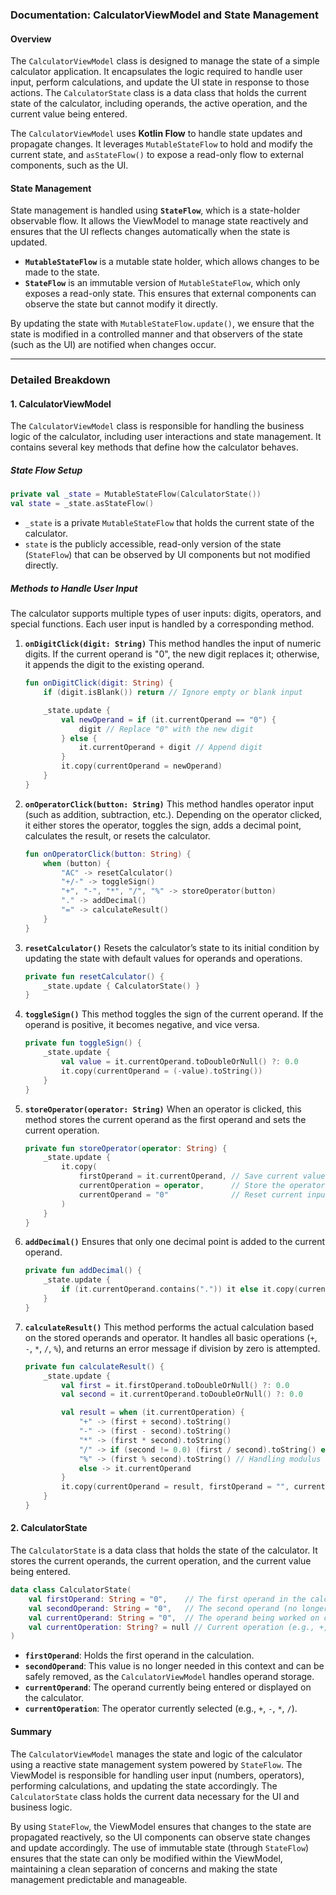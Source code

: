 ### **Documentation: CalculatorViewModel and State Management**

#### **Overview**
The `CalculatorViewModel` class is designed to manage the state of a simple calculator application. It encapsulates the logic required to handle user input, perform calculations, and update the UI state in response to those actions. The `CalculatorState` class is a data class that holds the current state of the calculator, including operands, the active operation, and the current value being entered.

The `CalculatorViewModel` uses **Kotlin Flow** to handle state updates and propagate changes. It leverages `MutableStateFlow` to hold and modify the current state, and `asStateFlow()` to expose a read-only flow to external components, such as the UI.

#### **State Management**
State management is handled using **`StateFlow`**, which is a state-holder observable flow. It allows the ViewModel to manage state reactively and ensures that the UI reflects changes automatically when the state is updated.

- **`MutableStateFlow`** is a mutable state holder, which allows changes to be made to the state.
- **`StateFlow`** is an immutable version of `MutableStateFlow`, which only exposes a read-only state. This ensures that external components can observe the state but cannot modify it directly.

By updating the state with `MutableStateFlow.update()`, we ensure that the state is modified in a controlled manner and that observers of the state (such as the UI) are notified when changes occur.

---

### **Detailed Breakdown**

#### **1. CalculatorViewModel**
The `CalculatorViewModel` class is responsible for handling the business logic of the calculator, including user interactions and state management. It contains several key methods that define how the calculator behaves.

##### **State Flow Setup**

```kotlin
private val _state = MutableStateFlow(CalculatorState())
val state = _state.asStateFlow()
```

- `_state` is a private `MutableStateFlow` that holds the current state of the calculator.
- `state` is the publicly accessible, read-only version of the state (`StateFlow`) that can be observed by UI components but not modified directly.

##### **Methods to Handle User Input**

The calculator supports multiple types of user inputs: digits, operators, and special functions. Each user input is handled by a corresponding method.

1. **`onDigitClick(digit: String)`**
   This method handles the input of numeric digits. If the current operand is "0", the new digit replaces it; otherwise, it appends the digit to the existing operand.

   ```kotlin
   fun onDigitClick(digit: String) {
       if (digit.isBlank()) return // Ignore empty or blank input

       _state.update {
           val newOperand = if (it.currentOperand == "0") {
               digit // Replace "0" with the new digit
           } else {
               it.currentOperand + digit // Append digit
           }
           it.copy(currentOperand = newOperand)
       }
   }
   ```

2. **`onOperatorClick(button: String)`**
   This method handles operator input (such as addition, subtraction, etc.). Depending on the operator clicked, it either stores the operator, toggles the sign, adds a decimal point, calculates the result, or resets the calculator.

   ```kotlin
   fun onOperatorClick(button: String) {
       when (button) {
           "AC" -> resetCalculator()
           "+/-" -> toggleSign()
           "+", "-", "*", "/", "%" -> storeOperator(button)
           "." -> addDecimal()
           "=" -> calculateResult()
       }
   }
   ```

3. **`resetCalculator()`**
   Resets the calculator’s state to its initial condition by updating the state with default values for operands and operations.

   ```kotlin
   private fun resetCalculator() {
       _state.update { CalculatorState() }
   }
   ```

4. **`toggleSign()`**
   This method toggles the sign of the current operand. If the operand is positive, it becomes negative, and vice versa.

   ```kotlin
   private fun toggleSign() {
       _state.update {
           val value = it.currentOperand.toDoubleOrNull() ?: 0.0
           it.copy(currentOperand = (-value).toString())
       }
   }
   ```

5. **`storeOperator(operator: String)`**
   When an operator is clicked, this method stores the current operand as the first operand and sets the current operation.

   ```kotlin
   private fun storeOperator(operator: String) {
       _state.update {
           it.copy(
               firstOperand = it.currentOperand, // Save current value as first operand
               currentOperation = operator,      // Store the operator
               currentOperand = "0"              // Reset current input
           )
       }
   }
   ```

6. **`addDecimal()`**
   Ensures that only one decimal point is added to the current operand.

   ```kotlin
   private fun addDecimal() {
       _state.update {
           if (it.currentOperand.contains(".")) it else it.copy(currentOperand = it.currentOperand + ".")
       }
   }
   ```

7. **`calculateResult()`**
   This method performs the actual calculation based on the stored operands and operator. It handles all basic operations (`+`, `-`, `*`, `/`, `%`), and returns an error message if division by zero is attempted.

   ```kotlin
   private fun calculateResult() {
       _state.update {
           val first = it.firstOperand.toDoubleOrNull() ?: 0.0
           val second = it.currentOperand.toDoubleOrNull() ?: 0.0

           val result = when (it.currentOperation) {
               "+" -> (first + second).toString()
               "-" -> (first - second).toString()
               "*" -> (first * second).toString()
               "/" -> if (second != 0.0) (first / second).toString() else "Error"
               "%" -> (first % second).toString() // Handling modulus operation
               else -> it.currentOperand
           }
           it.copy(currentOperand = result, firstOperand = "", currentOperation = "")
       }
   }
   ```

#### **2. CalculatorState**
The `CalculatorState` is a data class that holds the state of the calculator. It stores the current operands, the current operation, and the current value being entered.

```kotlin
data class CalculatorState(
    val firstOperand: String = "0",    // The first operand in the calculation
    val secondOperand: String = "0",   // The second operand (no longer needed)
    val currentOperand: String = "0",  // The operand being worked on currently
    val currentOperation: String? = null // Current operation (e.g., +, -, *, /)
)
```

- **`firstOperand`**: Holds the first operand in the calculation.
- **`secondOperand`**: This value is no longer needed in this context and can be safely removed, as the `CalculatorViewModel` handles operand storage.
- **`currentOperand`**: The operand currently being entered or displayed on the calculator.
- **`currentOperation`**: The operator currently selected (e.g., `+`, `-`, `*`, `/`).

#### **Summary**
The `CalculatorViewModel` manages the state and logic of the calculator using a reactive state management system powered by `StateFlow`. The ViewModel is responsible for handling user input (numbers, operators), performing calculations, and updating the state accordingly. The `CalculatorState` class holds the current data necessary for the UI and business logic.

By using `StateFlow`, the ViewModel ensures that changes to the state are propagated reactively, so the UI components can observe state changes and update accordingly. The use of immutable state (through `StateFlow`) ensures that the state can only be modified within the ViewModel, maintaining a clean separation of concerns and making the state management predictable and manageable.
